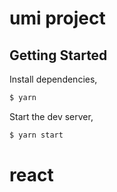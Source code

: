 # umi project

## Getting Started

Install dependencies,

```bash
$ yarn
```

Start the dev server,

```bash
$ yarn start
```
# react
